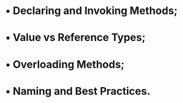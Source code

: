 # • Declaring and Invoking Methods;
# • Value vs Reference Types;
# • Overloading Methods;
# • Naming and Best Practices.
